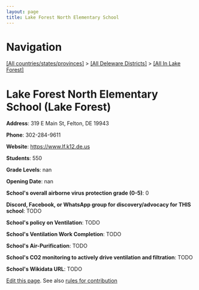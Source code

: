```yaml
---
layout: page
title: Lake Forest North Elementary School
---
```

# Navigation

[[All countries/states/provinces]](../../..) > [[All Deleware Districts]](../..) > [[All In Lake Forest]](..)

# Lake Forest North Elementary School (Lake Forest)

**Address**: 319 E Main St, Felton, DE 19943

**Phone**: 302-284-9611

**Website**: <https://www.lf.k12.de.us>

**Students**: 550

**Grade Levels**: nan

**Opening Date**: nan

**School's overall airborne virus protection grade (0-5)**: 0

**Discord, Facebook, or WhatsApp group for discovery/advocacy for THIS school**: TODO

**School's policy on Ventilation**: TODO

**School's Ventilation Work Completion**: TODO

**School's Air-Purification**: TODO

**School's CO2 monitoring to actively drive ventilation and filtration**: TODO

**School's Wikidata URL**: TODO


[Edit this page](https://github.com/ventilate-schools/DE/edit/main/./Lake_Forest/Lake_Forest_North_Elementary_School.md). See also [rules for contribution](../../../contribution-rules/)